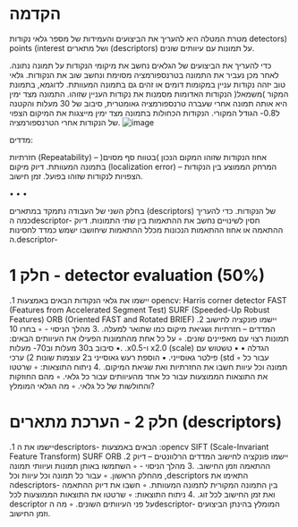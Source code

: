 # הקדמה
מטרת המטלה היא להעריך את הביצועים והעמידות של מספר גלאי נקודות detectors) points (interest ושל מתארים (descriptors) על תמונות עם עיוותים שונים.

כדי להעריך את הביצועים של הגלאים נחשב את מיקומי הנקודות על תמונה נתונה. לאחר מכן נעביר את התמונה בטרנספורמציה מסוימת ונחשב שוב את הנקודות. גלאי טוב יזהה נקודות עניין במקומות דומים או זהים גם בתמונה המעוותת.
לדוגמא, בתמונת המקור )משמאל( הנקודות האדומות מסמנות את נקודות העניין שזוהו. התמונה מצד ימין היא אותה תמונה אחרי שעברה טרנספורמציה גאומטרית, סיבוב של 30 מעלות והקטנה ל0.8- הגודל המקורי. הנקודות הכחולות בתמונה מצד ימין מייצגות את המיקום הצפוי של הנקודות אחרי הטרנספורמציה.
![image](https://github.com/user-attachments/assets/3bb1c86b-ee40-439c-ac2b-03bf19e516a7)

 מדדים:

חזרתיות (Repeatability) – אחוז הנקודות שזוהו המקום הנכון )בטווח סף מסוים( בתמונה המעוותת.
דיוק מיקום (localization error) – המרחק הממוצע בין הנקודות הצפויות לנקודות שזוהו בפועל. זמן חישוב.
 
•
•
•
 
בחלק השני של העבודה נתמקד במתארים (descriptors) של הנקודות. כדי להעריך כמה הdescriptor- חסין לשינויים נחשב את ההתאמות בין שתי התמונות. דיוק ההתאמה או אחוז ההתאמות הנכונות מכלל ההתאמות שיחושבו ישמש כמדד לחסינות ה.descriptor-
# חלק 1 - detector evaluation (50%) 


.1  יישמו את גלאי הנקודות הבאים באמצעות opencv:
Harris corner detector
FAST (Features from Accelerated Segment Test)
SURF (Speeded-Up Robust Features)
ORB (Oriented FAST and Rotated BRIEF)
.2  יישמו פונקציה לחישוב המדדים – חזרתיות ושגיאת מיקום כמו שתואר למעלה.
.3  מהלך הניסוי -
◦  בחרו 10 תמונות רצוי עם מאפיינים שונים.
◦ על כל אחת מהתמונות הפעילו את העיוותים הבאים:
▪  סיבוב ב30 מעלות וב70- מעלות.
.x0.5-ו x2.0 (scale) הגדלה ▪
▪  טשטוש עם פילטר גאוסייני.
▪ הוספת רעש גאוסייני ב2 עוצמות שונות 2) ערכי (std
◦ עבור כל תמונה וכל עיוות חשבו את החזרתיות ואת שגיאת המיקום.
.4  ניתוח התוצאות:
◦ שרטטו את התוצאות הממוצעות עבור כל אחד מהעיוותים עבור כל גלאי.
◦  מהם החוזקות והחולשות של כל גלאי.
◦  מה הגלאי המומלץ?

# חלק 2 - הערכת מתארים (descriptors)
.1 יישמו את הdescriptors- הבאים באמצעות :opencv
SIFT (Scale-Invariant Feature Transform)
SURF
ORB
.2  יישמו פונקציה לחישוב המדדים הרלוונטים – דיוק ההתאמה וזמן החישוב.
.3  מהלך הניסוי -
◦  השתמשו באותן תמונות ועיוותי תמונה מהחלק הראשון.
◦ עבור כל תמונה וכל עיוות וכל ,descriptors התאימו את הdescriptors- בין התמונה המקורית לתמונה המעוותת.
◦ חשבו את דיוק ההתאמה ואת זמן החישוב לכל זוג.
.4  ניתוח התוצאות:
◦ שרטטו את התוצאות הממוצעות לכל descriptor על פני העיוותים השונים.
◦  מה הdescriptor- המומלץ בהינתן הביצועים וזמן החישוב.
